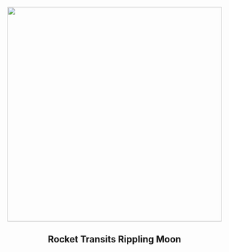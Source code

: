 
<p align="center"><img src="https://apod.nasa.gov/apod/image/2401/FalconMoon_Madow_960.jpg" width="500" height="500"></p>
<h2 align="center"> Rocket Transits Rippling Moon </h2>
